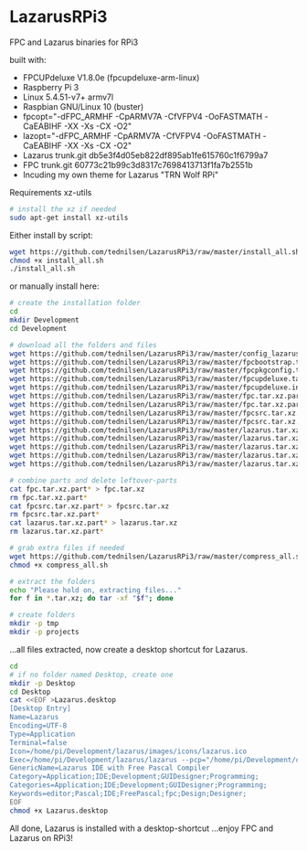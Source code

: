 # LazarusRPi3
FPC and Lazarus binaries for RPi3

built with:
* FPCUPdeluxe V1.8.0e (fpcupdeluxe-arm-linux)
* Raspberry Pi 3
* Linux 5.4.51-v7+ armv7l
* Raspbian GNU/Linux 10 (buster)
* fpcopt="-dFPC_ARMHF -CpARMV7A -CfVFPV4 -OoFASTMATH -CaEABIHF -XX -Xs -CX -O2"
* lazopt="-dFPC_ARMHF -CpARMV7A -CfVFPV4 -OoFASTMATH -CaEABIHF -XX -Xs -CX -O2"
* Lazarus trunk.git db5e3f4d05eb822df895ab1fe615760c1f6799a7
* FPC trunk.git 60773c21b99c3d8317c7698413713f1fa7b2551b
* Incuding my own theme for Lazarus "TRN Wolf RPi"


Requirements xz-utils

```bash
# install the xz if needed
sudo apt-get install xz-utils
```

Either install by script:

```bash
wget https://github.com/tednilsen/LazarusRPi3/raw/master/install_all.sh
chmod +x install_all.sh
./install_all.sh
```

or manually install here:

```bash
# create the installation folder
cd
mkdir Development
cd Development

# download all the folders and files
wget https://github.com/tednilsen/LazarusRPi3/raw/master/config_lazarus.tar.xz
wget https://github.com/tednilsen/LazarusRPi3/raw/master/fpcbootstrap.tar.xz
wget https://github.com/tednilsen/LazarusRPi3/raw/master/fpcpkgconfig.tar.xz
wget https://github.com/tednilsen/LazarusRPi3/raw/master/fpcupdeluxe.tar.xz
wget https://github.com/tednilsen/LazarusRPi3/raw/master/fpcupdeluxe.ini
wget https://github.com/tednilsen/LazarusRPi3/raw/master/fpc.tar.xz.partaa
wget https://github.com/tednilsen/LazarusRPi3/raw/master/fpc.tar.xz.partab
wget https://github.com/tednilsen/LazarusRPi3/raw/master/fpcsrc.tar.xz.partaa
wget https://github.com/tednilsen/LazarusRPi3/raw/master/fpcsrc.tar.xz.partab
wget https://github.com/tednilsen/LazarusRPi3/raw/master/lazarus.tar.xz.partaa
wget https://github.com/tednilsen/LazarusRPi3/raw/master/lazarus.tar.xz.partab
wget https://github.com/tednilsen/LazarusRPi3/raw/master/lazarus.tar.xz.partac
wget https://github.com/tednilsen/LazarusRPi3/raw/master/lazarus.tar.xz.partad
wget https://github.com/tednilsen/LazarusRPi3/raw/master/lazarus.tar.xz.partae

# combine parts and delete leftover-parts
cat fpc.tar.xz.part* > fpc.tar.xz
rm fpc.tar.xz.part*
cat fpcsrc.tar.xz.part* > fpcsrc.tar.xz
rm fpcsrc.tar.xz.part*
cat lazarus.tar.xz.part* > lazarus.tar.xz
rm lazarus.tar.xz.part*

# grab extra files if needed
wget https://github.com/tednilsen/LazarusRPi3/raw/master/compress_all.sh
chmod +x compress_all.sh

# extract the folders
echo "Please hold on, extracting files..."
for f in *.tar.xz; do tar -xf "$f"; done

# create folders
mkdir -p tmp
mkdir -p projects
```

...all files extracted, now create a desktop shortcut for Lazarus.
```bash
cd
# if no folder named Desktop, create one
mkdir -p Desktop
cd Desktop
cat <<EOF >Lazarus.desktop
[Desktop Entry]
Name=Lazarus
Encoding=UTF-8
Type=Application
Terminal=false
Icon=/home/pi/Development/lazarus/images/icons/lazarus.ico
Exec=/home/pi/Development/lazarus/lazarus --pcp="/home/pi/Development/config_lazarus" %f
GenericName=Lazarus IDE with Free Pascal Compiler
Category=Application;IDE;Development;GUIDesigner;Programming;
Categories=Application;IDE;Development;GUIDesigner;Programming;
Keywords=editor;Pascal;IDE;FreePascal;fpc;Design;Designer;
EOF
chmod +x Lazarus.desktop
```

All done, Lazarus is installed with a desktop-shortcut ...enjoy FPC and Lazarus on RPi3!
